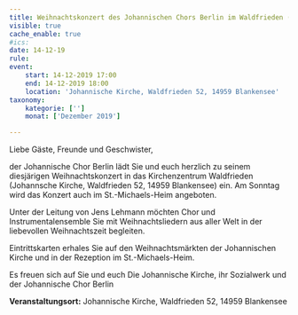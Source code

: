 ```yaml
---
title: Weihnachtskonzert des Johannischen Chors Berlin im Waldfrieden (nicht St.-Michaels-Heim)
visible: true
cache_enable: true
#ics: 
date: 14-12-19
rule: 
event:
	start: 14-12-2019 17:00
	end: 14-12-2019 18:00
	location: 'Johannische Kirche, Waldfrieden 52, 14959 Blankensee'
taxonomy:
	kategorie: ['']
	monat: ['Dezember 2019']

---
```

Liebe Gäste, Freunde und Geschwister,

der Johannische Chor Berlin lädt Sie und euch herzlich zu seinem diesjärigen Weihnachtskonzert in das Kirchenzentrum Waldfrieden (Johannsche Kirche, Waldfrieden 52, 14959 Blankensee) ein. Am Sonntag wird das Konzert auch im St.-Michaels-Heim angeboten.

Unter der Leitung von Jens Lehmann möchten Chor und Instrumentalensemble Sie mit Weihnachtsliedern aus aller Welt in der liebevollen Weihnachtszeit begleiten.

Eintrittskarten erhales Sie auf den Weihnachtsmärkten der Johannischen Kirche und in der Rezeption im St.-Michaels-Heim.

Es freuen sich auf Sie und euch
Die Johannische Kirche, ihr Sozialwerk und der Johannische Chor Berlin


**Veranstaltungsort:** Johannische Kirche, Waldfrieden 52, 14959 Blankensee

